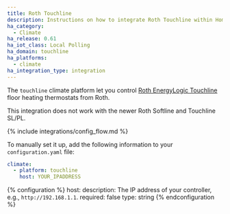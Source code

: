 ```yaml
---
title: Roth Touchline
description: Instructions on how to integrate Roth Touchline within Home Assistant.
ha_category:
  - Climate
ha_release: 0.61
ha_iot_class: Local Polling
ha_domain: touchline
ha_platforms:
  - climate
ha_integration_type: integration
---
```


The `touchline` climate platform let you control [Roth EnergyLogic Touchline](https://www.roth-uk.com/en/roth-touchline.htm) floor heating thermostats from Roth.

<div class='note'>
This integration does not work with the newer Roth Softline and Touchline SL/PL.
</div>

{% include integrations/config_flow.md %}

To manually set it up, add the following information to your `configuration.yaml` file:

```yaml
climate:
  - platform: touchline
    host: YOUR_IPADDRESS
```

{% configuration %}
host:
  description: The IP address of your controller, e.g., `http://192.168.1.1`.
  required: false
  type: string
{% endconfiguration %}

